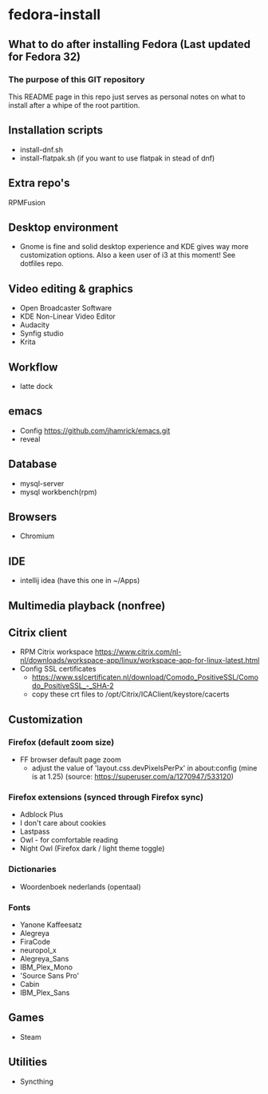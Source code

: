 # fedora-install 
## What to do after installing Fedora (Last updated for Fedora 32)
### The purpose of this GIT repository
This README page in this repo just serves as personal notes on what to install after a whipe of the root partition.

## Installation scripts
- install-dnf.sh
- install-flatpak.sh (if you want to use flatpak in stead of dnf)

## Extra repo's
RPMFusion

## Desktop environment 
- Gnome is fine and solid desktop experience and KDE gives way more customization 
 options. Also a keen user of i3 at this moment! See dotfiles repo.

## Video editing & graphics
- Open Broadcaster Software
- KDE Non-Linear Video Editor
- Audacity
- Synfig studio
- Krita

## Workflow
- latte dock

## emacs
* Config https://github.com/jhamrick/emacs.git
* reveal

## Database
* mysql-server
* mysql workbench(rpm)

## Browsers 
- Chromium

## IDE
* intellij idea (have this one in ~/Apps) 

## Multimedia playback (nonfree)

## Citrix client
- RPM Citrix workspace https://www.citrix.com/nl-nl/downloads/workspace-app/linux/workspace-app-for-linux-latest.html
- Config SSL certificates
  - https://www.sslcertificaten.nl/download/Comodo_PositiveSSL/Comodo_PositiveSSL_-_SHA-2
  - copy these crt files to /opt/Citrix/ICAClient/keystore/cacerts

## Customization
### Firefox (default zoom size)
- FF browser default page zoom 
  - adjust the value of 'layout.css.devPixelsPerPx' in about:config (mine is at 1.25) 
(source: https://superuser.com/a/1270947/533120)

### Firefox extensions (synced through Firefox sync)
- Adblock Plus
- I don't care about cookies
- Lastpass
- Owl - for comfortable reading
- Night Owl (Firefox dark / light theme toggle)

### Dictionaries
- Woordenboek nederlands (opentaal)

### Fonts
- Yanone Kaffeesatz
- Alegreya        
- FiraCode
- neuropol_x
- Alegreya_Sans   
- IBM_Plex_Mono   
- 'Source Sans Pro'
- Cabin
- IBM_Plex_Sans    
 

## Games
- Steam

## Utilities
- Syncthing
